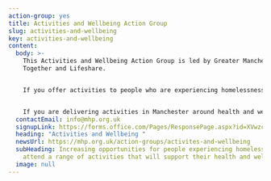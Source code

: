```yaml
---
action-group: yes
title: Activities and Wellbeing Action Group
slug: activities-and-wellbeing
key: activities-and-wellbeing
content:
  body: >-
    This Activities and Wellbeing Action Group is led by Greater Manchester
    Together and Lifeshare. 


    If you offer activities to people who are experiencing homelessness, please email **info@mhp.org.uk** for information on when the meetings take place. 


    If you are delivering activities in Manchester around health and wellbeing and would like to promote these wider, please feel free to attend the action group. It would be great to collaborate!
  contactEmail: info@mhp.org.uk
  signupLink: https://forms.office.com/Pages/ResponsePage.aspx?id=XVwzcf1bkE61VN8N5KjjQjkoCHBJKMVKuWG3gz25EypUM1gxNTZLNUgwS0tGNUhNVkExNUJPRkY5Ni4u
  heading: "Activities and Wellbeing "
  newsUrl: https://mhp.org.uk/action-groups/activites-and-wellbeing
  subHeading: Increasing opportunities for people experiencing homelessness to
    attend a range of activities that will support their health and wellbeing.
  image: null
---
```


